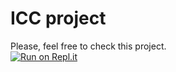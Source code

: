 # ICC project

Please, feel free to check this project.\
[![Run on Repl.it](https://repl.it/badge/github/andreaflores02/Project-2)](https://repl.it/github/andreaflores02/Project-2)